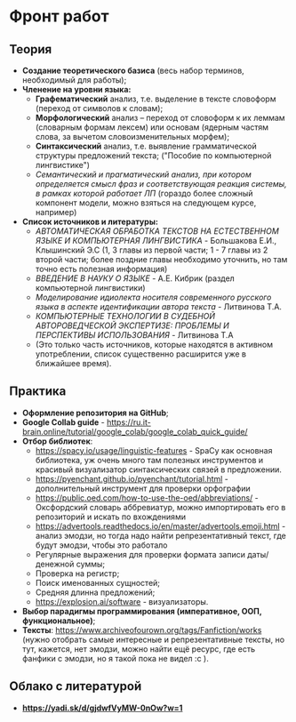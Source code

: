 # Фронт работ

## Теория

- **Создание теоретического базиса** (весь набор терминов, необходимый для работы);
- **Членение на уровни языка:**
  - **Графематический** анализ, т.е. выделение в тексте словоформ (переход от символов к словам);
  - **Морфологический** анализ – переход от словоформ к их леммам (словарным формам лексем) или основам (ядерным частям слова, за вычетом словоизменительных морфем);
  - **Синтаксический** анализ, т.е. выявление грамматической структуры предложений текста; ("Пособие по компьютерной лингвистике")
  - *Семантический и прагматический анализ, при котором определяется смысл фраз и соответствующая реакция системы, в рамках которой работает ЛП* (гораздо более сложный компонент модели, можно взяться на следующем курсе, например)
- **Список источников и литературы:**
  - *АВТОМАТИЧЕСКАЯ ОБРАБОТКА ТЕКСТОВ НА ЕСТЕСТВЕННОМ ЯЗЫКЕ И КОМПЬЮТЕРНАЯ ЛИНГВИСТИКА* - Большакова Е.И., Клышинский Э.С  (1, 3 главы из первой части; 1 - 7 главы из 2 второй части; более поздние главы необходимо уточнить, но там точно есть полезная информация)
  - *ВВЕДЕНИЕ В НАУКУ О ЯЗЫКЕ* - А.Е. Кибрик (раздел компьютерной лингвистики)
  - *Моделирование идиолекта носителя современного русского языка в аспекте идентификации автора текста* - Литвинова Т.А.
  - *КОМПЬЮТЕРНЫЕ ТЕХНОЛОГИИ В СУДЕБНОЙ АВТОРОВЕДЧЕСКОЙ ЭКСПЕРТИЗЕ: ПРОБЛЕМЫ И ПЕРСПЕКТИВЫ ИСПОЛЬЗОВАНИЯ* - Литвинова Т.А
  - (Это только часть источников, которые находятся в активном употреблении, список существенно расширится уже в ближайшее время).

## Практика

- **Оформление репозитория на GitHub**;
- **Google Collab guide** - <https://ru.it-brain.online/tutorial/google_colab/google_colab_quick_guide/>
- **Отбор библиотек**:
  - <https://spacy.io/usage/linguistic-features> - SpaCy как основная библиотека, уж очень много там полезных инструментов и красивый визуализатор синтаксических связей в предложении.
  - <https://pyenchant.github.io/pyenchant/tutorial.html> - дополнительный инструмент для проверки орфографии
  - <https://public.oed.com/how-to-use-the-oed/abbreviations/> - Оксфордский словарь аббревиатур, можно импортировать его в репозиторий и искать по вхождениями
  - <https://advertools.readthedocs.io/en/master/advertools.emoji.html> - анализ эмодзи, но тогда надо найти репрезентативный текст, где будут эмодзи, чтобы это работало
  - Регулярные выражения для проверки формата записи даты/денежной суммы;
  - Проверка на регистр;
  - Поиск именованных сущностей;
  - Средняя длинна предложений;
  - <https://explosion.ai/software> - визуализаторы.
- **Выбор парадигмы программирования (императивное, ООП, функциональное)**;
- **Тексты**: <https://www.archiveofourown.org/tags/Fanfiction/works> (нужно отобрать самые интересные и репрезентативные тексты, но тут, кажется, нет эмодзи, можно найти ещё ресурс, где есть фанфики с эмодзи, но я такой пока не видел :c ).

## Облако с литературой

- **https://yadi.sk/d/gjdwfVyMW-0nOw?w=1**
